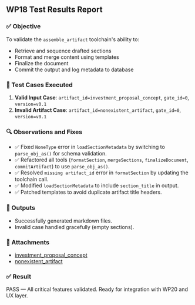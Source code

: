 ## WP18 Test Results Report

### ✅ Objective
To validate the `assemble_artifact` toolchain's ability to:
- Retrieve and sequence drafted sections
- Format and merge content using templates
- Finalize the document
- Commit the output and log metadata to database

### 🧪 Test Cases Executed
1. **Valid Input Case**: `artifact_id=investment_proposal_concept`, `gate_id=0`, `version=v0.1`
2. **Invalid Artifact Case**: `artifact_id=nonexistent_artifact`, `gate_id=0`, `version=v0.1`

### 🔍 Observations and Fixes
- ✅ Fixed `NoneType` error in `loadSectionMetadata` by switching to `parse_obj_as()` for schema validation.
- ✅ Refactored all tools (`formatSection`, `mergeSections`, `finalizeDocument`, `commitArtifact`) to use `parse_obj_as()`.
- ✅ Resolved `missing artifact_id` error in `formatSection` by updating the toolchain call.
- ✅ Modified `loadSectionMetadata` to include `section_title` in output.
- ✅ Patched templates to avoid duplicate artifact title headers.

### 📄 Outputs
- Successfully generated markdown files.
- Invalid case handled gracefully (empty sections).

### 📁 Attachments
- [investment_proposal_concept](output/investment_proposal_concept_gate0_vv0.1_20250524T042846.md)
- [nonexistent_artifact](output/nonexistent_artifact_gate0_vv0.1_20250524T042848.md)

### ✅ Result
PASS — All critical features validated. Ready for integration with WP20 and UX layer.